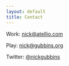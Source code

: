 ```yaml
---
layout: default
title: Contact
---
```

Work: <a href="mailto:nick@atellio.com">nick@atellio.com</a>

Play: <a href="mailto:nick@gubbins.org">nick@gubbins.org</a>

Twitter: <a href="https://www.twitter.com/@nickgubbins">@nickgubbins</a>
